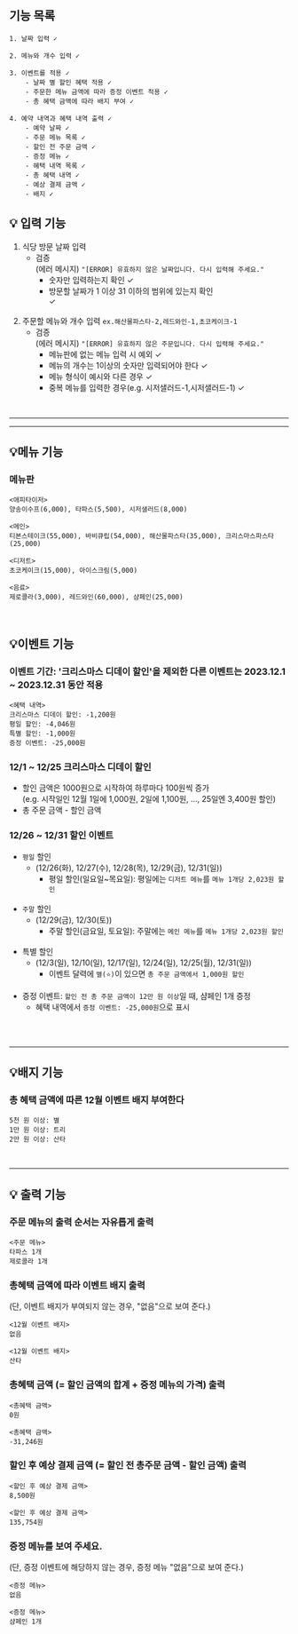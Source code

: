 ## 기능 목록

```
1. 날짜 입력 ✓

2. 메뉴와 개수 입력 ✓
 
3. 이벤트를 적용 ✓
    - 날짜 별 할인 혜택 적용 ✓
    - 주문한 메뉴 금액에 따라 증정 이벤트 적용 ✓
    - 총 혜택 금액에 따라 배지 부여 ✓
    
4. 예약 내역과 혜택 내역 출력 ✓
    - 예약 날짜 ✓
    - 주문 메뉴 목록 ✓
    - 할인 전 주문 금액 ✓
    - 증정 메뉴 ✓
    - 혜택 내역 목록 ✓
    - 총 혜택 내역 ✓
    - 예상 결제 금액 ✓
    - 배지 ✓

```

## 💡 입력 기능

1. 식당 방문 날짜 입력
    - 검증 <br>
      (에러 메시지) `"[ERROR] 유효하지 않은 날짜입니다. 다시 입력해 주세요."`
        - 숫자만 입력하는지 확인 ✓
        - 방문할 날짜가 1 이상 31 이하의 범위에 있는지 확인<br> ✓
          <br></br>
2. 주문할 메뉴와 개수 입력 `ex.해산물파스타-2,레드와인-1,초코케이크-1`
    - 검증          
      (에러 메시지) `"[ERROR] 유효하지 않은 주문입니다. 다시 입력해 주세요."`
        - 메뉴판에 없는 메뉴 입력 시 예외 ✓
        - 메뉴의 개수는 1이상의 숫자만 입력되어야 한다 ✓
        - 메뉴 형식이 예시와 다른 경우 ✓
        - 중복 메뉴를 입력한 경우(e.g. 시저샐러드-1,시저샐러드-1) ✓

<br>

---


---

## 💡메뉴 기능

### 메뉴판

```
<애피타이저>
양송이수프(6,000), 타파스(5,500), 시저샐러드(8,000)

<메인>
티본스테이크(55,000), 바비큐립(54,000), 해산물파스타(35,000), 크리스마스파스타(25,000)

<디저트>
초코케이크(15,000), 아이스크림(5,000)

<음료>
제로콜라(3,000), 레드와인(60,000), 샴페인(25,000)
```

<br>

## 💡이벤트 기능

### 이벤트 기간: '크리스마스 디데이 할인'을 제외한 다른 이벤트는 2023.12.1 ~ 2023.12.31 동안 적용

```
<혜택 내역>
크리스마스 디데이 할인: -1,200원
평일 할인: -4,046원
특별 할인: -1,000원
증정 이벤트: -25,000원
```

### 12/1 ~ 12/25 크리스마스 디데이 할인

- 할인 금액은 1000원으로 시작하여 하루마다 100원씩 증가<br>
  (e.g. 시작일인 12월 1일에 1,000원, 2일에 1,100원, ..., 25일엔 3,400원 할인)
- 총 주문 금액 - 할인 금액

### 12/26 ~ 12/31 할인 이벤트

- `평일` 할인
    - (12/26(화), 12/27(수), 12/28(목), 12/29(금), 12/31(일))
        - 평일 할인(일요일~목요일): 평일에는 `디저트 메뉴`를 `메뉴 1개당 2,023원 할인`
          <br></br>
- `주말` 할인
    - (12/29(금), 12/30(토))
        - 주말 할인(금요일, 토요일): 주말에는 `메인 메뉴`를 `메뉴 1개당 2,023원 할인`
          <br></br>
- 특별 할인
    - (12/3(일), 12/10(일), 12/17(일), 12/24(일), 12/25(월), 12/31(일))
        - 이벤트 달력에 `별(⭐)`이 있으면 `총 주문 금액에서 1,000원 할인`
          <br></br>
- 증정 이벤트: `할인 전 총 주문 금액이 12만 원 이상`일 때, 샴페인 1개 증정
    - 혜택 내역에서 `증정 이벤트: -25,000원`으로 표시
      <br></br>

<br>

---

## 💡배지 기능

### 총 혜택 금액에 따른 12월 이벤트 배지 부여한다

```
5천 원 이상: 별
1만 원 이상: 트리
2만 원 이상: 산타
```

<br>

---

## 💡 출력 기능

### 주문 메뉴의 출력 순서는 자유롭게 출력

```
<주문 메뉴>
타파스 1개
제로콜라 1개
```

### 총혜택 금액에 따라 이벤트 배지 출력

(단, 이벤트 배지가 부여되지 않는 경우, "없음"으로 보여 준다.)

```
<12월 이벤트 배지>
없음

<12월 이벤트 배지>
산타
```

### 총혜택 금액 (= 할인 금액의 합계 + 증정 메뉴의 가격) 출력

```
<총혜택 금액>
0원

<총혜택 금액>
-31,246원
```

### 할인 후 예상 결제 금액 (= 할인 전 총주문 금액 - 할인 금액) 출력

```
<할인 후 예상 결제 금액>
8,500원

<할인 후 예상 결제 금액>
135,754원
```

### 증정 메뉴를 보여 주세요.

(단, 증정 이벤트에 해당하지 않는 경우, 증정 메뉴 "없음"으로 보여 준다.)

```
<증정 메뉴>
없음

<증정 메뉴>
샴페인 1개
```

<br>
